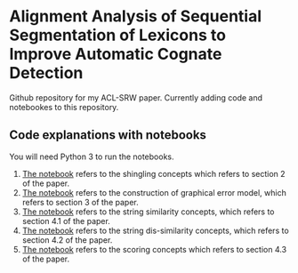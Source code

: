 # Alignment Analysis of Sequential Segmentation of Lexicons to Improve Automatic Cognate Detection

Github repository for my ACL-SRW paper. Currently adding code and notebookes to this repository.

## Code explanations with notebooks

You will need Python 3 to run the notebooks.

1. [The notebook](https://github.com/pranav-ust/cognates/blob/master/Notebook%201%2C%20Shingling.ipynb) refers to the shingling concepts which refers to section 2 of the paper.
2. [The notebook](https://github.com/pranav-ust/cognates/blob/master/Notebook%202%2C%20Graphical%20Error%20Modelling.ipynb) refers to the construction of graphical error model, which refers to section 3 of the paper.
3. [The notebook](https://github.com/pranav-ust/cognates/blob/master/Notebook%203%2C%20Similarity%20Functions.ipynb) refers to the string similarity concepts, which refers to section 4.1 of the paper.
4. [The notebook](https://github.com/pranav-ust/cognates/blob/master/Notebook%204%2C%20Error%20Modelling%20Function.ipynb) refers to the string dis-similarity concepts, which refers to section 4.2 of the paper.
5. [The notebook](https://github.com/pranav-ust/cognates/blob/master/Notebook%205%2C%20Final%20Scoring%20Function.ipynb) refers to the scoring concepts which refers to section 4.3 of the paper.